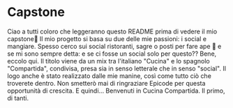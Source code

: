 # Capstone
Ciao a tutti coloro che leggeranno questo README prima di vedere il mio capstone🖖
Il mio progetto si basa su due delle mie passioni: i social e mangiare.
Spesso cerco sui social ristoranti, sagre o posti per fare ape 🥂 e se mi sono sempre detta: e se ci fosse un social solo per questo??
Bene, eccolo qui. 
Il titolo viene da un mix tra l'italiano "Cucina" e lo spagnolo "Compartida", condivisa, presa sia in senso letterale che in senso "social".
Il logo anche è stato realizzato dalle mie manine, così come tutto ciò che troverete dentro. 
Non smetterò mai di ringraziare Epicode per questa opportunità di crescita. 
E quindi... Benvenuti in Cucina Compartida. 
Il primo, di tanti. 
